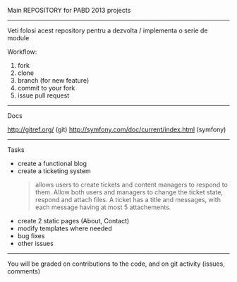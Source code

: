 
Main REPOSITORY for PABD 2013 projects

----

Veti folosi acest repository pentru a dezvolta / implementa o serie de module

Workflow:
1. fork
2. clone
3. branch (for new feature)
4. commit to your fork
5. issue pull request

----

Docs

http://gitref.org/ (git)
http://symfony.com/doc/current/index.html (symfony)


----

Tasks

- create a functional blog
- create a ticketing system
	> allows users to create tickets and content managers to respond to them. 
	> Allow both users and managers to change the ticket state, respond and attach files.
	> A ticket has a title and messages, with each message having at most 5 attachements. 
- create 2 static pages (About, Contact)
- modify templates where needed
- bug fixes
- other issues

---
You will be graded on contributions to the code, and on git activity (issues, comments)



